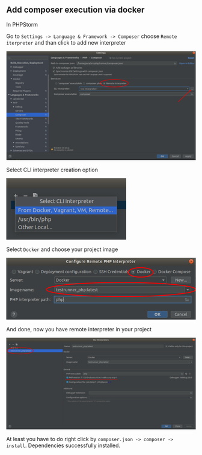 ## Add composer execution via docker

In PHPStorm

Go to `Settings -> Language & Framework -> Composer` choose `Remote iterpreter` and than click to add new interpreter

![Alt text](005.png) 

Select CLI interpreter creation option

![Alt text](006.png)

Select `Docker` and choose your project image

![Alt text](007.png)

And done, now you have remote interpreter in your project 

![Alt text](008.png)

At least you have to do right click by `composer.json -> composer -> install`. Dependencies successfully installed.